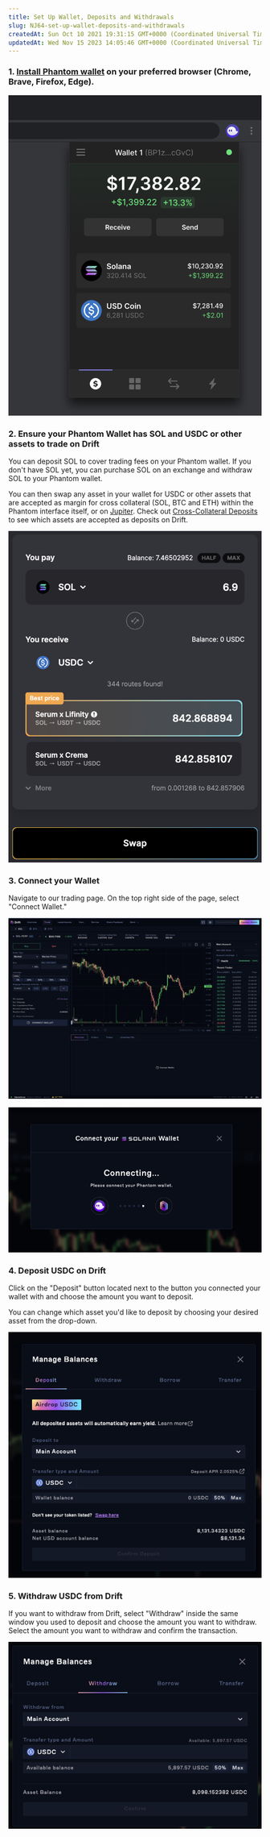 ```yaml
---
title: Set Up Wallet, Deposits and Withdrawals
slug: NJ64-set-up-wallet-deposits-and-withdrawals
createdAt: Sun Oct 10 2021 19:31:15 GMT+0000 (Coordinated Universal Time)
updatedAt: Wed Nov 15 2023 14:05:46 GMT+0000 (Coordinated Universal Time)
---
```


### 1. [Install Phantom wallet](https://phantom.app/) on your preferred browser (Chrome, Brave, Firefox, Edge).&#x20;

![Phantom Wallet Interface](../../static/assets/3Ms0a5cuUqfXG93pIRDkK_image.png)

### 2. Ensure your Phantom Wallet has SOL and USDC or other assets to trade on Drift

You can deposit SOL to cover trading fees on your Phantom wallet. If you don't have SOL yet, you can purchase SOL on an exchange and withdraw SOL to your Phantom wallet.

You can then swap any asset in your wallet for USDC or other assets that are accepted as margin for cross collateral (SOL, BTC and ETH) within the Phantom interface itself, or on [Jupiter](https://jup.ag/swap/SOL-USDC). Check out [Cross-Collateral Deposits](<../Drift Protocol v2 Docs/Cross-Collateral Deposits.md>) to see which assets are accepted as deposits on Drift.

![](../../static/assets/jcnLW71e4_JwiOR7pEIwB_image.png)

### 3. Connect your Wallet&#x20;

Navigate to our trading page. On the top right side of the page, select "Connect Wallet."&#x20;

![](../../static/assets/9d2fRiDEH7N0kJ4zdeNeO_image.png)

![](../../static/assets/XMNnV520NZJxMwclE2sVF_image.png)

### 4. Deposit USDC on Drift

Click on the "Deposit" button located next to the button you connected your wallet with and choose the amount you want to deposit.

You can change which asset you'd like to deposit by choosing your desired asset from the drop-down.

![Airdrop USDC is available for Devnet](../../static/assets/VAhaqFxb0ZO9Dzz3G4sr9_image.png)

### 5. Withdraw USDC from Drift&#x20;

If you want to withdraw from Drift, select "Withdraw" inside the same window you used to deposit and choose the amount you want to withdraw. Select the amount you want to withdraw and confirm the transaction.&#x20;

![](../../static/assets/5pY_6vDUJ0V1cNv8HBGTi_image.png)

